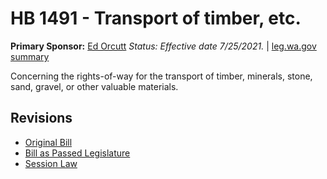 # HB 1491 - Transport of timber, etc.
**Primary Sponsor:** [Ed Orcutt](/person/leg/ed.orcutt.md)
*Status: Effective date 7/25/2021.* | [leg.wa.gov summary](https://app.leg.wa.gov/billsummary?BillNumber=1491&Year=2021)

Concerning the rights-of-way for the transport of timber, minerals, stone, sand, gravel, or other valuable materials.

## Revisions
* [Original Bill](1/)
* [Bill as Passed Legislature](1/)
* [Session Law](1/)
